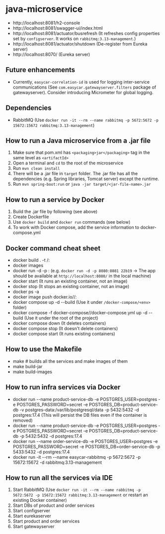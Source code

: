 # java-microservice

- http://localhost:8081/h2-console
- http://localhost:8081/swagger-ui/index.html
- http://localhost:8081/actuator/busrefresh (It refreshes config properties set by `configserver`. It works on `rabbitmq:3.13-management`.)
- http://localhost:8081/actuator/shutdown (De-register from Eureka server)
- http://localhost:8070/ (Eureka server)

## Future enhancements
- Currently, `easycar-correlation-id` is used for logging inter-service communications (See `com.easycar.gatewayserver.filters` package of gatewayserver). Consider introducing Micrometer for global logging.

## Dependencies

- RabbitMQ (Use `docker run -it --rm --name rabbitmq -p 5672:5672 -p 15672:15672 rabbitmq:3.13-management`)

## How to run a Java microservice from a .jar file

1. Make sure that pom.xml has `<packaging>jar</packaging>` tag in the same level as `<artifactId>`
2. Open a terminal and `cd` to the root of the microservice 
3. Run `mvn clean install`
4. There will be a .jar file in `target` folder. The .jar file has all the dependencies (e.g. Spring libraries, Tomcat server) except the runtime. 
5. Run `mvn spring-boot:run` or `java -jar target/<jar-file-name>.jar`

## How to run a service by Docker

1. Build the .jar file by following (see above)
2. Create Dockerfile
3. Use `docker build` and `docker run` commands (see below)
4. To work with Docker compose, add the service information to docker-compose.yml 

## Docker command cheat sheet

- docker build . -t <dockerhub-user-name>/<image-name>:<tag>
- docker images
- docker run -d -p <port-of-local-machine>:<port-used-by-the-image> <image-id> (e.g. `docker run -d -p 8080:8081 22b19` -> The app should be available at `http://localhost:8080/` in the local machine)
- docker start <container-id> (It runs an existing container, not an image)
- docker stop <container-id> (It stops an existing container, not an image)
- docker ps -a
- docker image push docker.io/<dockerhub-user-name>/<image-name>:<tag>
- docker compose up -d --build (Use it under `/docker-compose/<env>` folder)
- docker compose -f docker-compose/<env>/docker-compose.yml up -d --build (Use it under the root of the project)
- docker compose down (It deletes containers)
- docker compose stop (It doesn't delete containers)
- docker compose start (It runs existing containers)

## How to use the Makefile
- make # builds all the services and make images of them
- make build-jar
- make build-images

## How to run infra services via Docker
- docker run --name product-service-db -e POSTGRES_USER=postgres -e POSTGRES_PASSWORD=secret -e POSTGRES_DB=product-service-db -v postgres-data:/var/lib/postgresql/data -p 5432:5432 -d postgres:17.4 (This will persist the DB files even if the container is removed)
- docker run --name product-service-db -e POSTGRES_USER=postgres -e POSTGRES_PASSWORD=secret -e POSTGRES_DB=product-service-db -p 5432:5432 -d postgres:17.4
- docker run --name order-service-db -e POSTGRES_USER=postgres -e POSTGRES_PASSWORD=secret -e POSTGRES_DB=order-service-db -p 5433:5432 -d postgres:17.4
- docker run -it --rm --name easycar-rabbitmq -p 5672:5672 -p 15672:15672 -d rabbitmq:3.13-management

## How to run all the services via IDE
1. Start RabbitMQ (Use `docker run -it --rm --name rabbitmq -p 5672:5672 -p 15672:15672 rabbitmq:3.13-management` or restart an existing Docker container)
2. Start DBs of product and order services 
3. Start configserver
3. Start eurekaserver
4. Start product and order services
5. Start gatewayserver